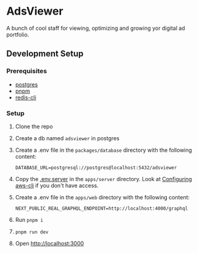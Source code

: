 # AdsViewer

A bunch of cool staff for viewing, optimizing and growing yor digital ad portfolio.

## Development Setup

### Prerequisites

- [postgres](https://www.postgresql.org/download/)
- [pnpm](https://pnpm.io/installation)
- [redis-cli](https://redis.io/docs/latest/operate/oss_and_stack/install/install-redis/)

### Setup

1. Clone the repo
2. Create a db named `adsviewer` in postgres
3. Create a .env file in the `packages/database` directory with the following content:
   ```env
   DATABASE_URL=postgresql://postgres@localhost:5432/adsviewer
   ```
4. Copy
   the [.env.server](https://eu-central-1.console.aws.amazon.com/s3/object/local-adsviewer?region=eu-central-1&bucketType=general&prefix=.env.server)
   in the `apps/server` directory. Look at [Configuring aws-cli](#configuring-aws-cli) if you don't have access.

5. Create a .env file in the `apps/web` directory with the following content:

   ```env
   NEXT_PUBLIC_REAL_GRAPHQL_ENDPOINT=http://localhost:4000/graphql
   ```

6. Run `pnpm i`
7. `pnpm run dev`
8. Open [http://localhost:3000](http://localhost:3000)
